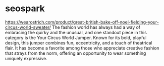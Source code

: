 # seospark
https://wearostrich.com/product/great-british-bake-off-noel-fielding-your-circus-world-sweater/
The fashion world has always had a way of embracing the quirky and the unusual, and one standout piece in this category is the Your Circus World Jumper. Known for its bold, playful design, this jumper combines fun, eccentricity, and a touch of theatrical flair. It has become a favorite among those who appreciate creative fashion that strays from the norm, offering an opportunity to wear something uniquely expressive.
